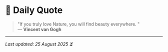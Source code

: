 # 📜 Daily Quote

> "If you truly love Nature, you will find beauty everywhere. "  
> — **Vincent van Gogh**

---

_Last updated: 25 August 2025 ⏳_
